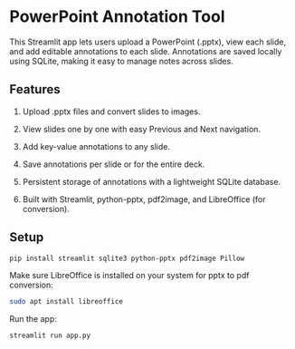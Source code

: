# PowerPoint Annotation Tool

This Streamlit app lets users upload a PowerPoint (.pptx), view each slide, and add editable annotations to each slide.
Annotations are saved locally using SQLite, making it easy to manage notes across slides.

## Features

1. Upload .pptx files and convert slides to images.

2. View slides one by one with easy Previous and Next navigation.

3. Add key-value annotations to any slide.

4. Save annotations per slide or for the entire deck.

5. Persistent storage of annotations with a lightweight SQLite database.

6. Built with Streamlit, python-pptx, pdf2image, and LibreOffice (for conversion).

## Setup
```bash
pip install streamlit sqlite3 python-pptx pdf2image Pillow
```
Make sure LibreOffice is installed on your system for pptx to pdf conversion:

```bash
sudo apt install libreoffice
```
Run the app:

```bash
streamlit run app.py
```

